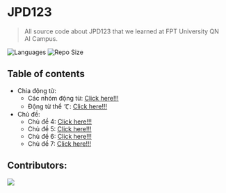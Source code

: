# JPD123
> All source code about JPD123 that we learned at FPT University QN AI Campus.  

![Languages](https://img.shields.io/github/languages/top/fptqnk17/JPD123?style=flat)
![Repo Size](https://img.shields.io/github/repo-size/fptqnk17/JPD123?style=flat)

## Table of contents
- Chia động từ:
  - Các nhóm động từ: [Click here!!!](https://github.com/fptqnk17/JPD123/blob/main/Chia%20%C4%91%E1%BB%99ng%20t%E1%BB%AB/C%C3%A1c%20nh%C3%B3m%20%C4%91%E1%BB%99ng%20t%E1%BB%AB.md)
  - Động từ thể て: [Click here!!!](https://github.com/fptqnk17/JPD123/blob/main/Chia%20%C4%91%E1%BB%99ng%20t%E1%BB%AB/%C4%90%E1%BB%99ng%20t%E1%BB%AB%20th%E1%BB%83%20%E3%81%A6.md)
- Chủ đề:
  - Chủ đề 4: [Click here!!!](https://github.com/fptqnk17/JPD123/blob/main/Ch%E1%BB%A7%20%C4%91%E1%BB%81%204/L%C3%BD%20thuy%E1%BA%BFt.md)
  - Chủ đề 5: [Click here!!!](https://github.com/fptqnk17/JPD123/blob/main/Ch%E1%BB%A7%20%C4%91%E1%BB%81%205/L%C3%BD%20thuy%E1%BA%BFt.md)
  - Chủ đề 6: [Click here!!!](https://github.com/fptqnk17/JPD123/blob/main/Ch%E1%BB%A7%20%C4%91%E1%BB%81%206/L%C3%BD%20thuy%E1%BA%BFt.md)
  - Chủ đề 7: [Click here!!!](https://github.com/fptqnk17/JPD123/blob/main/Ch%E1%BB%A7%20%C4%91%E1%BB%81%207/L%C3%BD%20thuy%E1%BA%BFt.md)

## Contributors:

<a href="https://github.com/fptqnk17/JPD123/graphs/contributors">
  <img src="https://contrib.rocks/image?repo=fptqnk17/JPD123" />
</a>